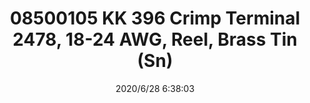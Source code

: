 ﻿---
layout: post 
title: 08500105 KK 396 Crimp Terminal 2478, 18-24 AWG, Reel, Brass Tin (Sn)
tags: KK396
categories: wire-cable
overview: KK 396 Crimp Terminal 2478, 18-24 AWG, Reel, Brass Tin (Sn)
part_number: 08500105
thumb_img: static/202006/356-thumb-20200628143849.jpg
small_img: static/202006/356-20200628143849.jpg
date: 2020/6/28 6:38:03
---



